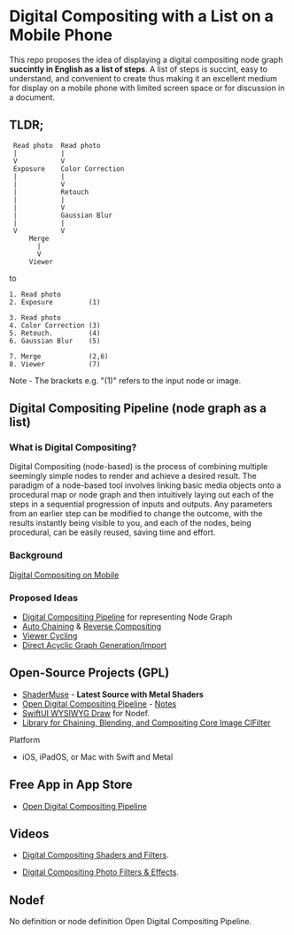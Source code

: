 # Digital Compositing with a List on a Mobile Phone

This repo proposes the idea of displaying a digital compositing node graph **succintly in English as a list of steps**. A list of steps is succint, easy to understand, and convenient to create thus making it an excellent medium for display on a mobile phone with limited screen space or for discussion in a  document.

## TLDR;

     Read photo  Read photo
     |           |     
     V           V     
     Exposure    Color Correction 
     |           |
     |           V
     |           Retouch
     |           |
     |           V
     |           Gaussian Blur
     |           |
     V           V
         Merge
           |
           V
         Viewer
         
to

    1. Read photo       
    2. Exposure         (1)    
  
    3. Read photo       
    4. Color Correction (3)     
    5. Retouch.         (4)     
    6. Gaussian Blur    (5)     
  
    7. Merge            (2,6)  
    8. Viewer           (7)     

Note - The brackets e.g. "(1)" refers to the input node or image.

## Digital Compositing Pipeline (node graph as a list)

### What is Digital Compositing?

Digital Compositing (node-based) is the process of combining multiple seemingly simple nodes to render and achieve a desired result. The paradigm of a node-based tool involves linking basic media objects onto a procedural map or node graph and then intuitively laying out each of the steps in a sequential progression of inputs and outputs. Any parameters from an earlier step can be modified to change the outcome, with the results instantly being visible to you, and each of the nodes, being procedural, can be easily reused, saving time and effort.

### Background

[Digital Compositing on Mobile](documentation/NodeBasedCompositingOnMobile.md)

### Proposed Ideas

* [Digital Compositing Pipeline](documentation/NodePipeline.md) for representing Node Graph
* [Auto Chaining](documentation/AutoChaining.md) & [Reverse Compositing](documentation/ReverseCompositing.md)
* [Viewer Cycling](documentation/ViewerCycling.md)
* [Direct Acyclic Graph Generation/Import](documentation/DirectedAcyclicGraphGeneration.md)

## Open-Source Projects (GPL)

* [ShaderMuse](https://github.com/Misfits-Rebels-Outcasts/ShaderMuse) - **Latest Source with Metal Shaders**
* [Open Digital Compositing Pipeline](code/Nodef) - [Notes](code/Readme.md)
* [SwiftUI WYSIWYG Draw](https://github.com/Misfits-Rebels-Outcasts/SwiftUI-WYSIWYG-Draw) for Nodef.
* [Library for Chaining, Blending, and Compositing Core Image CIFilter](documentation/ChainingBlendingCompositingCoreImageCIFilters.md) 

Platform
* iOS, iPadOS, or Mac with Swift and Metal

## Free App in App Store

* [Open Digital Compositing Pipeline](https://apps.apple.com/us/app/pipeline-digital-compositing/id1640788489)

## Videos

* [Digital Compositing Shaders and Filters](https://www.youtube.com/shorts/8rLejlmGEKI).

* [Digital Compositing Photo Filters & Effects](https://www.youtube.com/watch?v=dlnh_09_rvA).

## Nodef

No definition or node definition Open Digital Compositing Pipeline.
